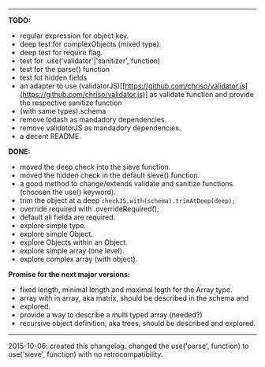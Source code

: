 --------------------------------------------------------------------------------

**TODO:**
- regular expression for object key.
- deep test for complexObjects (mixed type).
- deep test for require flag.
- test for .use('validator'|'sanitizer', function)
- test for the parse() function
- test fot hidden fields
- an adapter to use (validatorJS)[[https://github.com/chriso/validator.js](https://github.com/chriso/validator.js)] as validate function and provide the respective sanitize function
- (with same types).schema
- remove lodash as mandadory dependencies.
- remove validatorJS as mandadory dependencies.
- a decent README.

**DONE:**
  - moved the deep check into the sieve function.
  - moved the hidden check in the default sieve() function.
  - a good method to change/extends validate and sanitize functions (choosen the use() keyword).
  - trim the object at a deep `checkJS.with(schema).trimAtDeep(deep);`
  - override required with .overrideRequired();
  - default all fielda are required.
  - explore simple type.
  - explore simple Object.
  - explore Objects within an Object.
  - explore simple array (one level).
  - explore complex array (with object).

**Promise for the next major versions:**
- fixed length, minimal length and maximal legth for the Array type.
- array with in array, aka matrix, should be described in the schema and
- explored.
- provide a way to describe a multi typed array (needed?)
- recursive object definition, aka trees, should be described and explored.

--------------------------------------------------------------------------------

2015-10-06:
created this changelog.
changed the use('parse', function) to use('sieve', function) with no retrocompatibility.
